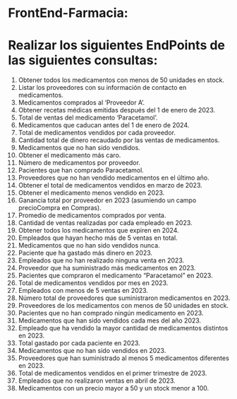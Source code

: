 # FrontEnd-Farmacia:
# Realizar los siguientes EndPoints de las siguientes consultas:

1. Obtener todos los medicamentos con menos de 50 unidades en stock.
2. Listar los proveedores con su información de contacto en medicamentos.
3. Medicamentos comprados al ‘Proveedor A’.
4. Obtener recetas médicas emitidas después del 1 de enero de 2023.
5. Total de ventas del medicamento ‘Paracetamol’.
6. Medicamentos que caducan antes del 1 de enero de 2024.
7. Total de medicamentos vendidos por cada proveedor.
8. Cantidad total de dinero recaudado por las ventas de medicamentos.
9. Medicamentos que no han sido vendidos.
10. Obtener el medicamento más caro.
11. Número de medicamentos por proveedor.
12. Pacientes que han comprado Paracetamol.
13. Proveedores que no han vendido medicamentos en el último año.
14. Obtener el total de medicamentos vendidos en marzo de 2023.
15. Obtener el medicamento menos vendido en 2023.
16. Ganancia total por proveedor en 2023 (asumiendo un campo precioCompra en Compras).
17. Promedio de medicamentos comprados por venta.
18. Cantidad de ventas realizadas por cada empleado en 2023.
19. Obtener todos los medicamentos que expiren en 2024.
20. Empleados que hayan hecho más de 5 ventas en total.
21. Medicamentos que no han sido vendidos nunca.
22. Paciente que ha gastado más dinero en 2023.
23. Empleados que no han realizado ninguna venta en 2023.
24. Proveedor que ha suministrado más medicamentos en 2023.
25. Pacientes que compraron el medicamento “Paracetamol” en 2023.
26. Total de medicamentos vendidos por mes en 2023.
27. Empleados con menos de 5 ventas en 2023.
28. Número total de proveedores que suministraron medicamentos en 2023.
29. Proveedores de los medicamentos con menos de 50 unidades en stock.
30. Pacientes que no han comprado ningún medicamento en 2023.
31. Medicamentos que han sido vendidos cada mes del año 2023.
32. Empleado que ha vendido la mayor cantidad de medicamentos distintos en 2023.
33. Total gastado por cada paciente en 2023.
34. Medicamentos que no han sido vendidos en 2023.
35. Proveedores que han suministrado al menos 5 medicamentos diferentes en 2023.
36. Total de medicamentos vendidos en el primer trimestre de 2023.
37. Empleados que no realizaron ventas en abril de 2023.
38. Medicamentos con un precio mayor a 50 y un stock menor a 100.


